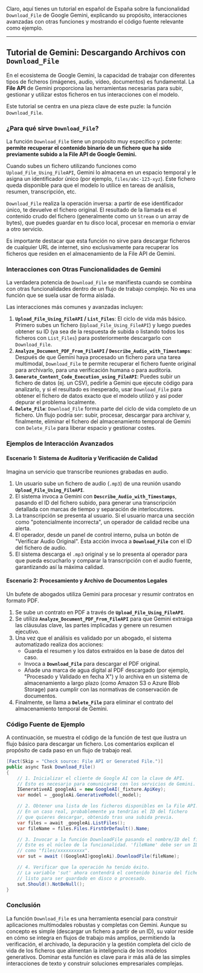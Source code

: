 Claro, aquí tienes un tutorial en español de España sobre la funcionalidad `Download_File` de Google Gemini, explicando su propósito, interacciones avanzadas con otras funciones y mostrando el código fuente relevante como ejemplo.

---

## Tutorial de Gemini: Descargando Archivos con `Download_File`

En el ecosistema de Google Gemini, la capacidad de trabajar con diferentes tipos de ficheros (imágenes, audio, vídeo, documentos) es fundamental. La **File API** de Gemini proporciona las herramientas necesarias para subir, gestionar y utilizar estos ficheros en tus interacciones con el modelo.

Este tutorial se centra en una pieza clave de este puzle: la función `Download_File`.

### ¿Para qué sirve `Download_File`?

La función `Download_File` tiene un propósito muy específico y potente: **permite recuperar el contenido binario de un fichero que ha sido previamente subido a la File API de Google Gemini.**

Cuando subes un fichero utilizando funciones como `Upload_File_Using_FileAPI`, Gemini lo almacena en un espacio temporal y le asigna un identificador único (por ejemplo, `files/abc-123-xyz`). Este fichero queda disponible para que el modelo lo utilice en tareas de análisis, resumen, transcripción, etc.

`Download_File` realiza la operación inversa: a partir de ese identificador único, te devuelve el fichero original. El resultado de la llamada es el contenido crudo del fichero (generalmente como un `Stream` o un array de bytes), que puedes guardar en tu disco local, procesar en memoria o enviar a otro servicio.

Es importante destacar que esta función no sirve para descargar ficheros de cualquier URL de internet, sino exclusivamente para recuperar los ficheros que residen en el almacenamiento de la File API de Gemini.

### Interacciones con Otras Funcionalidades de Gemini

La verdadera potencia de `Download_File` se manifiesta cuando se combina con otras funcionalidades dentro de un flujo de trabajo complejo. No es una función que se suela usar de forma aislada.

Las interacciones más comunes y avanzadas incluyen:

1.  **`Upload_File_Using_FileAPI` / `List_Files`**: El ciclo de vida más básico. Primero subes un fichero (`Upload_File_Using_FileAPI`) y luego puedes obtener su ID (ya sea de la respuesta de subida o listando todos los ficheros con `List_Files`) para posteriormente descargarlo con `Download_File`.
2.  **`Analyze_Document_PDF_From_FileAPI` / `Describe_Audio_with_Timestamps`**: Después de que Gemini haya procesado un fichero para una tarea multimodal, `Download_File` te permite recuperar el fichero fuente original para archivarlo, para una verificación humana o para auditoría.
3.  **`Generate_Content_Code_Execution_using_FileAPI`**: Puedes subir un fichero de datos (ej. un CSV), pedirle a Gemini que ejecute código para analizarlo, y si el resultado es inesperado, usar `Download_File` para obtener el fichero de datos exacto que el modelo utilizó y así poder depurar el problema localmente.
4.  **`Delete_File`**: `Download_File` forma parte del ciclo de vida completo de un fichero. Un flujo podría ser: subir, procesar, descargar para archivar y, finalmente, eliminar el fichero del almacenamiento temporal de Gemini con `Delete_File` para liberar espacio y gestionar costes.

### Ejemplos de Interacción Avanzados

#### Escenario 1: Sistema de Auditoría y Verificación de Calidad

Imagina un servicio que transcribe reuniones grabadas en audio.

1.  Un usuario sube un fichero de audio (`.mp3`) de una reunión usando **`Upload_File_Using_FileAPI`**.
2.  El sistema invoca a Gemini con **`Describe_Audio_with_Timestamps`**, pasando el ID del fichero subido, para generar una transcripción detallada con marcas de tiempo y separación de interlocutores.
3.  La transcripción se presenta al usuario. Si el usuario marca una sección como "potencialmente incorrecta", un operador de calidad recibe una alerta.
4.  El operador, desde un panel de control interno, pulsa un botón de "Verificar Audio Original". Esta acción invoca a **`Download_File`** con el ID del fichero de audio.
5.  El sistema descarga el `.mp3` original y se lo presenta al operador para que pueda escucharlo y comparar la transcripción con el audio fuente, garantizando así la máxima calidad.

#### Escenario 2: Procesamiento y Archivo de Documentos Legales

Un bufete de abogados utiliza Gemini para procesar y resumir contratos en formato PDF.

1.  Se sube un contrato en PDF a través de **`Upload_File_Using_FileAPI`**.
2.  Se utiliza **`Analyze_Document_PDF_From_FileAPI`** para que Gemini extraiga las cláusulas clave, las partes implicadas y genere un resumen ejecutivo.
3.  Una vez que el análisis es validado por un abogado, el sistema automatizado realiza dos acciones:
    *   Guarda el resumen y los datos extraídos en la base de datos del caso.
    *   Invoca a **`Download_File`** para descargar el PDF original.
    *   Añade una marca de agua digital al PDF descargado (por ejemplo, "Procesado y Validado en fecha X") y lo archiva en un sistema de almacenamiento a largo plazo (como Amazon S3 o Azure Blob Storage) para cumplir con las normativas de conservación de documentos.
4.  Finalmente, se llama a **`Delete_File`** para eliminar el contrato del almacenamiento temporal de Gemini.

### Código Fuente de Ejemplo

A continuación, se muestra el código de la función de test que ilustra un flujo básico para descargar un fichero. Los comentarios explican el propósito de cada paso en un flujo de trabajo real.

```csharp
[Fact(Skip = "Check source: File API or Generated File.")]
public async Task Download_File()
{
    // 1. Inicializar el cliente de Google AI con la clave de API.
    // Esto es necesario para comunicarse con los servicios de Gemini.
    IGenerativeAI googleAi = new GoogleAI(_fixture.ApiKey);
    var model = _googleAi.GenerativeModel(_model);

    // 2. Obtener una lista de los ficheros disponibles en la File API.
    // En un caso real, probablemente ya tendrías el ID del fichero 
    // que quieres descargar, obtenido tras una subida previa.
    var files = await _googleAi.ListFiles();
    var fileName = files.Files.FirstOrDefault().Name;

    // 3. Invocar a la función DownloadFile pasando el nombre/ID del fichero.
    // Este es el núcleo de la funcionalidad. 'fileName' debe ser un ID válido 
    // como "files/xxxxxxxxxx".
    var sut = await ((GoogleAI)googleAi).DownloadFile(fileName);

    // 4. Verificar que la operación ha tenido éxito.
    // La variable 'sut' ahora contendrá el contenido binario del fichero,
    // listo para ser guardado en disco o procesado.
    sut.Should().NotBeNull();
}
```

### Conclusión

La función `Download_File` es una herramienta esencial para construir aplicaciones multimodales robustas y completas con Gemini. Aunque su concepto es simple (descargar un fichero a partir de un ID), su valor reside en cómo se integra en flujos de trabajo más amplios, permitiendo la verificación, el archivado, la depuración y la gestión completa del ciclo de vida de los ficheros que alimentan la inteligencia de los modelos generativos. Dominar esta función es clave para ir más allá de las simples interacciones de texto y construir soluciones empresariales complejas.